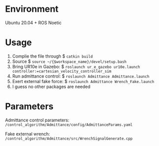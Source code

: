 # Environment
Ubuntu 20.04 + ROS Noetic
# Usage
1. Complie the file through $ `catkin build`
2. Source $ `source ~/{$workspace_name}/devel/setup.bash`
3. Bring UR10e in Gazebo: $ `roslaunch ur_e_gazebo ur10e.launch controller:=cartesian_velocity_controller_sim`
4. Run admittance control: $ `roslaunch Admittance Admittance.launch`
5. Exert external fake force: $ `roslaunch Admittance Wrench_Fake.launch`
6. I guess no other packages are needed
# Parameters
Admittance control parameters: `/control_algorithm/Admittance/config/AdmittanceParams.yaml`

Fake external wrench: `/control_algorithm/Admittance/src/WrenchSignalGenerate.cpp`